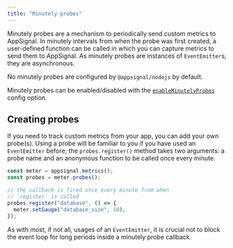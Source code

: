 ```yaml
---
title: "Minutely probes"
---
```


Minutely probes are a mechanism to periodically send custom metrics to AppSignal. In minutely intervals from when the probe was first created, a user-defined function can be called in which you can capture metrics to send them to AppSignal. As minutely probes are instances of `EventEmitter`s, they are asynchronous.

No minutely probes are configured by `@appsignal/nodejs` by default.

Minutely probes can be enabled/disabled with the [`enableMinutelyProbes`](/nodejs/configuration/options.html#option-enableminutelyprobes) config option.

## Creating probes

If you need to track custom metrics from your app, you can add your own probe(s). Using a probe will be familiar to you if you have used an `EventEmitter` before; the `probes.register()` method takes two arguments: a probe name and an anonymous function to be called once every minute.

```js
const meter = appsignal.metrics();
const probes = meter.probes();

// the callback is fired once every minute from when
// `register` is called
probes.register("database", () => {
  meter.setGauge("database_size", 10);
});
```

As with most, if not all, usages of an `EventEmitter`, it is crucial not to block the event loop for long periods inside a minutely probe callback.
